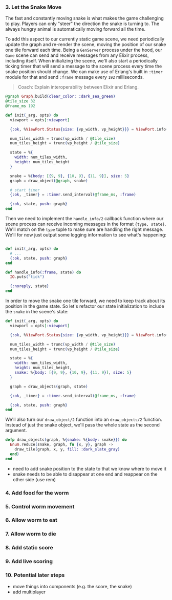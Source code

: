 ### 3. Let the Snake Move

The fast and constantly moving snake is what makes the game challenging to play. Players can only "steer" the direction the snake is turning to. The always hungry animal is automatically moving forward all the time.

To add this aspect to our currently static game scene, we need periodically update the graph and re-render the scene, moving the position of our snake one tile forward each time. Being a `GenServer` process under the hood, our `Game` scene can send and receive messages from any Elixir process, including itself. When initializing the scene, we'll also start a periodically ticking timer that will send a message to the scene process every time the snake position should change. We can make use of Erlang's built in `:timer` module for that and send `:frame` message every `192` milliseconds.

> Coach: Explain interoperability between Elixir and Erlang.

```elixir
@graph Graph.build(clear_color: :dark_sea_green)
@tile_size 32
@frame_ms 192

def init(_arg, opts) do
  viewport = opts[:viewport]

  {:ok, %ViewPort.Status{size: {vp_width, vp_height}}} = ViewPort.info(viewport)

  num_tiles_width = trunc(vp_width / @tile_size)
  num_tiles_height = trunc(vp_height / @tile_size)

  state = %{
    width: num_tiles_width,
    height: num_tiles_height
  }

  snake = %{body: [{9, 9}, {10, 9}, {11, 9}], size: 5}
  graph = draw_object(@graph, snake)

  # start timer
  {:ok, _timer} = :timer.send_interval(@frame_ms, :frame)

  {:ok, state, push: graph}
end
```

Then we need to implement the `handle_info/2` callback function where our scene process can receive incoming messages in the format `{type, state}`. We'll match on the `type` tuple to make sure are handling the right message. We'll for now just output some logging information to see what's happening:

```elixir

def init(_arg, opts) do
  # ...
  {:ok, state, push: graph}
end

def handle_info(:frame, state) do
  IO.puts("tick")

  {:noreply, state}
end
```

In order to move the snake one tile forward, we need to keep track about its position in the game state. So let's refactor our state initialization to include the `snake` in the scene's state:

```elixir
def init(_arg, opts) do
  viewport = opts[:viewport]

  {:ok, %ViewPort.Status{size: {vp_width, vp_height}}} = ViewPort.info(viewport)

  num_tiles_width = trunc(vp_width / @tile_size)
  num_tiles_height = trunc(vp_height / @tile_size)

  state = %{
    width: num_tiles_width,
    height: num_tiles_height,
    snake: %{body: [{9, 9}, {10, 9}, {11, 9}], size: 5}
  }

  graph = draw_objects(graph, state)

  {:ok, _timer} = :timer.send_interval(@frame_ms, :frame)

  {:ok, state, push: graph}
end
```

We'll also turn our `draw_object/2` function into an `draw_objects/2` function. Instead of just the snake object, we'll pass the whole state as the second argument.

```elixir
defp draw_objects(graph, %{snake: %{body: snake}}) do
  Enum.reduce(snake, graph, fn {x, y}, graph ->
    draw_tile(graph, x, y, fill: :dark_slate_gray)
  end)
end
```


- need to add snake position to the state to that we know where to move it
- snake needs to be able to disappear at one end and reappear on the other side (use rem)




### 4. Add food for the worm

### 5. Control worm movement

### 6. Allow worm to eat

### 7. Allow worm to die

### 8. Add static score

### 9. Add live scoring

### 10. Potential later steps

- move things into components (e.g. the score, the snake)
- add multiplayer

